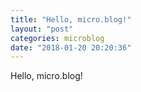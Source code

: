 ```yaml
---
title: "Hello, micro.blog!"
layout: "post"
categories: microblog
date: "2018-01-20 20:20:36"
---
```


Hello, micro.blog!
